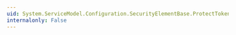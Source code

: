 ```yaml
---
uid: System.ServiceModel.Configuration.SecurityElementBase.ProtectTokens
internalonly: False
---
```

